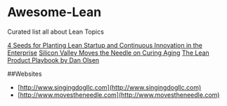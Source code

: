 # Awesome-Lean
Curated list all about Lean Topics

[4 Seeds for Planting Lean Startup and Continuous Innovation in the Enterprise](http://www.movestheneedle.com/4-seeds-for-planting-lean-startup-and-continuous-innovation-in-the-enterprise/)
[Silicon Valley Moves the Needle on Curing Aging](http://www.singingdogllc.com/980/lean-startup-breakthrough-innovation-in-large-enterprises/)
[The Lean Product Playbook by Dan Olsen](http://www.slideshare.net/dan_o/the-lean-product-playbook-by-dan-olsen-48299947)

##Websites
 - [http://www.singingdogllc.com](http://www.singingdogllc.com)
 - [http://www.movestheneedle.com](http://www.movestheneedle.com)

